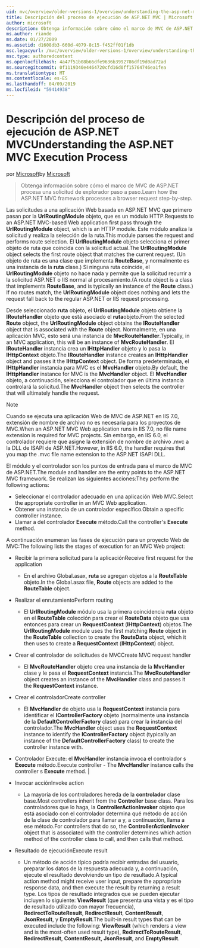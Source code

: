```yaml
---
uid: mvc/overview/older-versions-1/overview/understanding-the-asp-net-mvc-execution-process
title: Descripción del proceso de ejecución de ASP.NET MVC | Microsoft Docs
author: microsoft
description: Obtenga información sobre cómo el marco de MVC de ASP.NET procesa una solicitud de explorador paso a paso.
ms.author: riande
ms.date: 01/27/2009
ms.assetid: d1608db3-660d-4079-8c15-f452ff01f1db
msc.legacyurl: /mvc/overview/older-versions-1/overview/understanding-the-asp-net-mvc-execution-process
msc.type: authoredcontent
ms.openlocfilehash: 4a47f51b08b66dfe9636b3992786df19d0ad72ad
ms.sourcegitcommit: 0f1119340e4464720cfd16d0ff15764746ea1fea
ms.translationtype: MT
ms.contentlocale: es-ES
ms.lasthandoff: 04/09/2019
ms.locfileid: "59414938"
---
```

# <a name="understanding-the-aspnet-mvc-execution-process"></a><span data-ttu-id="2ffe3-103">Descripción del proceso de ejecución de ASP.NET MVC</span><span class="sxs-lookup"><span data-stu-id="2ffe3-103">Understanding the ASP.NET MVC Execution Process</span></span>

<span data-ttu-id="2ffe3-104">por [Microsoft](https://github.com/microsoft)</span><span class="sxs-lookup"><span data-stu-id="2ffe3-104">by [Microsoft](https://github.com/microsoft)</span></span>

> <span data-ttu-id="2ffe3-105">Obtenga información sobre cómo el marco de MVC de ASP.NET procesa una solicitud de explorador paso a paso.</span><span class="sxs-lookup"><span data-stu-id="2ffe3-105">Learn how the ASP.NET MVC framework processes a browser request step-by-step.</span></span>


<span data-ttu-id="2ffe3-106">Las solicitudes a una aplicación Web basada en ASP.NET MVC que primero pasan por la **UrlRoutingModule** objeto, que es un módulo HTTP.</span><span class="sxs-lookup"><span data-stu-id="2ffe3-106">Requests to an ASP.NET MVC-based Web application first pass through the **UrlRoutingModule** object, which is an HTTP module.</span></span> <span data-ttu-id="2ffe3-107">Este módulo analiza la solicitud y realiza la selección de la ruta.</span><span class="sxs-lookup"><span data-stu-id="2ffe3-107">This module parses the request and performs route selection.</span></span> <span data-ttu-id="2ffe3-108">El **UrlRoutingModule** objeto selecciona el primer objeto de ruta que coincida con la solicitud actual.</span><span class="sxs-lookup"><span data-stu-id="2ffe3-108">The **UrlRoutingModule** object selects the first route object that matches the current request.</span></span> <span data-ttu-id="2ffe3-109">(Un objeto de ruta es una clase que implementa **RouteBase**, y normalmente es una instancia de la **ruta** clase.) Si ninguna ruta coincide, el **UrlRoutingModule** objeto no hace nada y permite que la solicitud recurrir a la solicitud ASP.NET o IIS normal al procesamiento.</span><span class="sxs-lookup"><span data-stu-id="2ffe3-109">(A route object is a class that implements **RouteBase**, and is typically an instance of the **Route** class.) If no routes match, the **UrlRoutingModule** object does nothing and lets the request fall back to the regular ASP.NET or IIS request processing.</span></span>

<span data-ttu-id="2ffe3-110">Desde seleccionado **ruta** objeto, el **UrlRoutingModule** objeto obtiene la **IRouteHandler** objeto que está asociado el **ruta**objeto.</span><span class="sxs-lookup"><span data-stu-id="2ffe3-110">From the selected **Route** object, the **UrlRoutingModule** object obtains the **IRouteHandler** object that is associated with the **Route** object.</span></span> <span data-ttu-id="2ffe3-111">Normalmente, en una aplicación MVC, esto será una instancia de **MvcRouteHandler**.</span><span class="sxs-lookup"><span data-stu-id="2ffe3-111">Typically, in an MVC application, this will be an instance of **MvcRouteHandler**.</span></span> <span data-ttu-id="2ffe3-112">El **IRouteHandler** instancia crea un **IHttpHandler** objeto y lo pasa la **IHttpContext** objeto.</span><span class="sxs-lookup"><span data-stu-id="2ffe3-112">The **IRouteHandler** instance creates an **IHttpHandler** object and passes it the **IHttpContext** object.</span></span> <span data-ttu-id="2ffe3-113">De forma predeterminada, el **IHttpHandler** instancia para MVC es el **MvcHandler** objeto.</span><span class="sxs-lookup"><span data-stu-id="2ffe3-113">By default, the **IHttpHandler** instance for MVC is the **MvcHandler** object.</span></span> <span data-ttu-id="2ffe3-114">El **MvcHandler** objeto, a continuación, selecciona el controlador que en última instancia controlará la solicitud.</span><span class="sxs-lookup"><span data-stu-id="2ffe3-114">The **MvcHandler** object then selects the controller that will ultimately handle the request.</span></span>

> [!NOTE]
> <span data-ttu-id="2ffe3-115">Cuando se ejecuta una aplicación Web de MVC de ASP.NET en IIS 7.0, extensión de nombre de archivo no es necesaria para los proyectos de MVC.</span><span class="sxs-lookup"><span data-stu-id="2ffe3-115">When an ASP.NET MVC Web application runs in IIS 7.0, no file name extension is required for MVC projects.</span></span> <span data-ttu-id="2ffe3-116">Sin embargo, en IIS 6.0, el controlador requiere que asigne la extensión de nombre de archivo .mvc a la DLL de ISAPI de ASP.NET.</span><span class="sxs-lookup"><span data-stu-id="2ffe3-116">However, in IIS 6.0, the handler requires that you map the .mvc file name extension to the ASP.NET ISAPI DLL.</span></span>


<span data-ttu-id="2ffe3-117">El módulo y el controlador son los puntos de entrada para el marco de MVC de ASP.NET.</span><span class="sxs-lookup"><span data-stu-id="2ffe3-117">The module and handler are the entry points to the ASP.NET MVC framework.</span></span> <span data-ttu-id="2ffe3-118">Se realizan las siguientes acciones:</span><span class="sxs-lookup"><span data-stu-id="2ffe3-118">They perform the following actions:</span></span>

- <span data-ttu-id="2ffe3-119">Seleccionar el controlador adecuado en una aplicación Web MVC.</span><span class="sxs-lookup"><span data-stu-id="2ffe3-119">Select the appropriate controller in an MVC Web application.</span></span>
- <span data-ttu-id="2ffe3-120">Obtener una instancia de un controlador específico.</span><span class="sxs-lookup"><span data-stu-id="2ffe3-120">Obtain a specific controller instance.</span></span>
- <span data-ttu-id="2ffe3-121">Llamar a del controlador **Execute** método.</span><span class="sxs-lookup"><span data-stu-id="2ffe3-121">Call the controller's **Execute** method.</span></span>

<span data-ttu-id="2ffe3-122">A continuación enumeran las fases de ejecución para un proyecto Web de MVC:</span><span class="sxs-lookup"><span data-stu-id="2ffe3-122">The following lists the stages of execution for an MVC Web project:</span></span>

- <span data-ttu-id="2ffe3-123">Recibir la primera solicitud para la aplicación</span><span class="sxs-lookup"><span data-stu-id="2ffe3-123">Receive first request for the application</span></span> 

    - <span data-ttu-id="2ffe3-124">En el archivo Global.asax, **ruta** se agregan objetos a la **RouteTable** objeto.</span><span class="sxs-lookup"><span data-stu-id="2ffe3-124">In the Global.asax file, **Route** objects are added to the **RouteTable** object.</span></span>
- <span data-ttu-id="2ffe3-125">Realizar el enrutamiento</span><span class="sxs-lookup"><span data-stu-id="2ffe3-125">Perform routing</span></span> 

    - <span data-ttu-id="2ffe3-126">El **UrlRoutingModule** módulo usa la primera coincidencia **ruta** objeto en el **RouteTable** colección para crear el **RouteData** objeto que usa entonces para crear un **RequestContext** (**IHttpContext**) objetos.</span><span class="sxs-lookup"><span data-stu-id="2ffe3-126">The **UrlRoutingModule** module uses the first matching **Route** object in the **RouteTable** collection to create the **RouteData** object, which it then uses to create a **RequestContext** (**IHttpContext**) object.</span></span>
- <span data-ttu-id="2ffe3-127">Crear el controlador de solicitudes de MVC</span><span class="sxs-lookup"><span data-stu-id="2ffe3-127">Create MVC request handler</span></span> 

    - <span data-ttu-id="2ffe3-128">El **MvcRouteHandler** objeto crea una instancia de la **MvcHandler** clase y le pasa el **RequestContext** instancia.</span><span class="sxs-lookup"><span data-stu-id="2ffe3-128">The **MvcRouteHandler** object creates an instance of the **MvcHandler** class and passes it the **RequestContext** instance.</span></span>
- <span data-ttu-id="2ffe3-129">Crear el controlador</span><span class="sxs-lookup"><span data-stu-id="2ffe3-129">Create controller</span></span> 

    - <span data-ttu-id="2ffe3-130">El **MvcHandler** de objeto usa la **RequestContext** instancia para identificar el **IControllerFactory** objeto (normalmente una instancia de la  **DefaultControllerFactory** clase) para crear la instancia del controlador.</span><span class="sxs-lookup"><span data-stu-id="2ffe3-130">The **MvcHandler** object uses the **RequestContext** instance to identify the **IControllerFactory** object (typically an instance of the **DefaultControllerFactory** class) to create the controller instance with.</span></span>
- <span data-ttu-id="2ffe3-131">Controlador Execute: el **MvcHandler** instancia invoca el controlador s **Execute** método.</span><span class="sxs-lookup"><span data-stu-id="2ffe3-131">Execute controller - The **MvcHandler** instance calls the controller s **Execute** method.</span></span> |
- <span data-ttu-id="2ffe3-132">Invocar acción</span><span class="sxs-lookup"><span data-stu-id="2ffe3-132">Invoke action</span></span> 

    - <span data-ttu-id="2ffe3-133">La mayoría de los controladores hereda de la **controlador** clase base.</span><span class="sxs-lookup"><span data-stu-id="2ffe3-133">Most controllers inherit from the **Controller** base class.</span></span> <span data-ttu-id="2ffe3-134">Para los controladores que lo haga, la **ControllerActionInvoker** objeto que está asociado con el controlador determina qué método de acción de la clase de controlador para llamar a y, a continuación, llama a ese método.</span><span class="sxs-lookup"><span data-stu-id="2ffe3-134">For controllers that do so, the **ControllerActionInvoker** object that is associated with the controller determines which action method of the controller class to call, and then calls that method.</span></span>
- <span data-ttu-id="2ffe3-135">Resultado de ejecución</span><span class="sxs-lookup"><span data-stu-id="2ffe3-135">Execute result</span></span> 

    - <span data-ttu-id="2ffe3-136">Un método de acción típico podría recibir entradas del usuario, preparar los datos de la respuesta adecuada y, a continuación, ejecute el resultado devolviendo un tipo de resultado.</span><span class="sxs-lookup"><span data-stu-id="2ffe3-136">A typical action method might receive user input, prepare the appropriate response data, and then execute the result by returning a result type.</span></span> <span data-ttu-id="2ffe3-137">Los tipos de resultado integrados que se pueden ejecutar incluyen lo siguiente: **ViewResult** (que presenta una vista y es el tipo de resultado utilizado con mayor frecuencia), **RedirectToRouteResult**, **RedirectResult**, **ContentResult**,  **JsonResult**, y **EmptyResult**.</span><span class="sxs-lookup"><span data-stu-id="2ffe3-137">The built-in result types that can be executed include the following: **ViewResult** (which renders a view and is the most-often used result type), **RedirectToRouteResult**, **RedirectResult**, **ContentResult**, **JsonResult**, and **EmptyResult**.</span></span>
